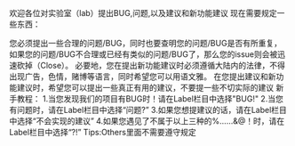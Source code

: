 欢迎各位对实验室（lab）提出BUG,问题,以及建议和新功能建议
现在需要规定一些东西：

您必须提出一些合理的问题/BUG，同时也要查明您的问题/BUG是否有所重复，如果您的问题/BUG不合理或已经有类似的问题/BUG了，那么您的issue则会被迅速砍掉（Close）。
必要地，您在提出新功能建议时必须遵循大陆内的法律，不得出现广告，色情，赌博等语言，同时希望您可以用语文雅。
在您提出建议和新功能建议时，希望您可以提出一些真正有用的建议，不要提一些不切实际的建议
新手教程：
1.当您发现我们的项目有BUG时！请在Label栏目中选择"BUG!"
2.当您有问题时，请在Label栏目中选择“问题?”
3.如果您想提建议的话，请在Label栏目中选择“不会实现的建议”
4.如果您遇见了不属于以上三种的%……&@！时，请在Label栏目中选择“?!”
Tips:Others里面不需要遵守规定
